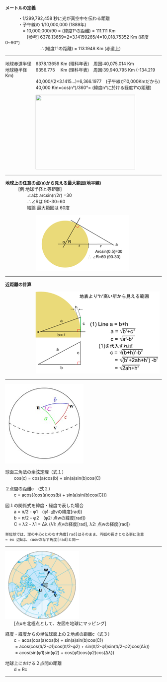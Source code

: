 <!-- <link href="markdown.css" rel="stylesheet"></link> -->
  
<b>メートルの定義</b>  

　　　・1/299,792,458 秒に光が真空中を伝わる距離  
　　　・子午線の 1/10,000,000  (1889年)  
　　　　=  10,000,000/90 = (緯度1°の距離) = 111.111 Km  
　　　　　[参考] 6378.13659×2×3.14159265/4=10,018.75352 Km (経度0~90°)  
　　　　　　　　∴(経度1°の距離) = 113.1948 Km (赤道上)  

------------
  
 地球赤道半径　6378.13659 Km (理科年表)　周囲:40,075.014 Km  
 地球極半径　　6356.775　 Km (理科年表)　周囲:39,940.795 Km (-134.219 Km)  
　　　　　　　40,000/(2×3.1415...)=6,366.1977　(子午線が10,000Kmだから)  
　　　　　　　40,000 Km×cos(n°)/360°= (緯度n°に於ける経度1°の距離)  
       
　　　　　　　<img src=https://weblio.hs.llnwd.net/e7/img/dict/sgkdj/images/103070.jpg width=320 height=240>  

------------
  
<b>地球上の任意の点(a)から見える最大範囲(地平線)</b>  
　　　[例 地球半径と等距離]  
　　　　　∠aは arcsin(r/2r) =30  
　　　　　∴∠Rは 90-30=60  
　　　　　結論 最大範囲は 60度  
     
　　　　　　　![](https://github.com/tomog/mdwiki/blob/main/img/%E5%9C%B0%E7%90%83.png?raw=true)  

------------

<b>近距離の計算</b>  

　　　　　　　![](https://github.com/tomog/mdwiki/blob/main/img/%E4%B8%89%E8%A7%92.png?raw=true)  
       
-----


![](https://github.com/tomog/mdwiki/blob/main/img/k3.jpg?raw=true)

球面三角法の余弦定理（式１）    
　　cos(c) = cos(a)cos(b) + sin(a)sin(b)cos(C)   

２点間の距離c　(式２）  
　　c = acos({cos(a)cos(b) + sin(a)sin(b)cos(C)})  

図１の関係式を緯度・経度で表した場合  
　　a = π/2 - φ1　(φ1: 点vの緯度[rad])  
　　b = π/2 - φ2　(φ2: 点wの緯度[rad])  
　　C = λ2 - λ1 = Δλ (λ1: 点vの経度[rad], λ2: 点wの経度[rad])  

	単位球では、球の中心oとのなす角度[rad]はそのまま、円弧の長さとなる事に注意  
	→ ex 辺bは、∠uowのなす角度[rad]と同一

- - - - - -

![](https://github.com/tomog/mdwiki/blob/main/img/k31.png?raw=true)  
　　[点uを北極点として、左図を地球にマッピング]

経度・緯度からの単位球面上の２地点の距離c（式３）  
　　c = acos(cos(a)cos(b) + sin(a)sin(b)cos(C))  
　　  = acos(cos(π/2-φ1)cos(π/2-φ2) + sin(π/2-φ1)sin(π/2-φ2)cos(Δλ))  
　　  = acos(sin(φ1)sin(φ2) + cos(φ1)cos(φ2)cos(Δλ))  

地球上における２点間の距離  
　　d = Rc

-----
